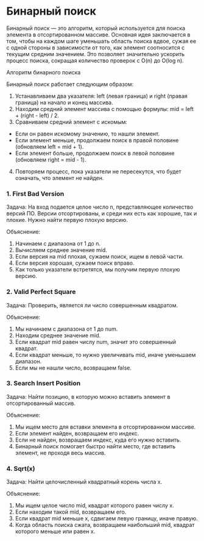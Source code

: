 # Бинарный поиск

Бинарный поиск — это алгоритм, который используется для поиска элемента в отсортированном массиве. Основная идея
заключается в том, чтобы на каждом шаге уменьшать область поиска вдвое, сужая ее с одной стороны в зависимости от того,
как элемент соотносится с текущим средним значением. Это позволяет значительно ускорить процесс поиска, сокращая
количество проверок с O(n) до O(log n).

Алгоритм бинарного поиска

Бинарный поиск работает следующим образом:

1. Устанавливаем два указателя: left (левая граница) и right (правая граница) на начало и конец массива.
2. Находим средний элемент массива с помощью формулы: mid = left + (right - left) / 2.
3. Сравниваем средний элемент с искомым:

- Если он равен искомому значению, то нашли элемент.
- Если элемент меньше, продолжаем поиск в правой половине (обновляем left = mid + 1).
- Если элемент больше, продолжаем поиск в левой половине (обновляем right = mid - 1).

4. Повторяем процесс, пока указатели не пересекутся, что будет означать, что элемент не найден.

### 1. First Bad Version

Задача: На вход подается целое число n, представляющее количество версий ПО. Версии отсортированы, и среди них есть как
хорошие, так и плохие. Нужно найти первую плохую версию.

Объяснение:

1. Начинаем с диапазона от 1 до n.
2. Вычисляем среднее значение mid.
3. Если версия на mid плохая, сужаем поиск, ищем в левой части.
4. Если версия хорошая, сужаем поиск вправо.
5. Как только указатели встретятся, мы получим первую плохую версию.

### 2. Valid Perfect Square

Задача: Проверить, является ли число совершенным квадратом.

Объяснение:

1. Мы начинаем с диапазона от 1 до num.
2. Находим среднее значение mid.
3. Если квадрат mid равен числу num, значит это совершенный квадрат.
4. Если квадрат меньше, то нужно увеличивать mid, иначе уменьшаем диапазон.
5. Если мы не нашли число, возвращаем false.

### 3. Search Insert Position

Задача: Найти позицию, в которую можно вставить элемент в отсортированный массив.

Объяснение:

1. Мы ищем место для вставки элемента в отсортированном массиве.
2. Если элемент найден, возвращаем его индекс.
3. Если не найден, возвращаем индекс, куда его нужно вставить.
4. Бинарный поиск помогает быстро найти место, где вставить элемент, не проходя весь массив.

### 4. Sqrt(x)

Задача: Найти целочисленный квадратный корень числа x.

Объяснение:

1. Мы ищем целое число mid, квадрат которого равен числу x.
2. Если находим такой mid, возвращаем его.
3. Если квадрат mid меньше x, сдвигаем левую границу, иначе правую.
4. Когда область поиска сжата, возвращаем наибольший mid, квадрат которого меньше или равен x.